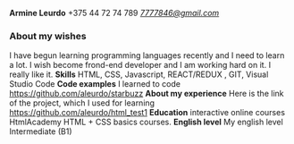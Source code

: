 
**Armine Leurdo**
+375 44 72 74 789 *7777846@gmail.com*

### About my wishes
I have begun learning programming languages recently and I need to learn a lot.  I wish become frond-end developer and I am working hard on it. I really like it.
**Skills**
HTML, CSS, Javascript, REACT/REDUX , GIT, Visual Studio Code
**Code examples**
I learned to code https://github.com/aleurdo/starbuzz
**About my experience**
Here is the link of the project, which I used for learning https://github.com/aleurdo/html_test1
**Education**
interactive online courses HtmlAcademy HTML + CSS basics courses. 
**English level**
My english level Intermediate (B1)